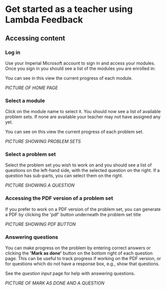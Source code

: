 # Get started as a teacher using Lambda Feedback

## Accessing content

### Log in
Use your Imperial Microsoft account to sign in and access your modules. Once you sign in you should see a list of the modules you are enrolled in:
 
 You can see in this view the current progress of each module.
  
*PICTURE OF HOME PAGE*
  
### Select a module
Click on the module name to select it. You should now see a list of available problem sets. If none are available your teacher may not have assigned any yet.

You can see on this view the current progress of each problem set.
  
*PICTURE SHOWING PROBLEM SETS*
  
### Select a problem set
Select the problem set you wish to work on and you should see a list of questions on the left-hand side, with the selected question on the right. If a question has sub-parts, you can select them on the right.

*PICTURE SHOWING A QUESTION*
  
### Accessing the PDF version of a problem set
If you prefer to work on a PDF version of the problem set, you can generate a PDF by clicking the 'pdf' button underneath the problem set title
  
*PICTURE SHOWING PDF BUTTON*
  
### Answering questions
You can make progress on the problem by entering correct answers or clicking the **'Mark as done'** button on the bottom right of each question page. This can be useful to track progress if working on the PDF version, or for questions which do not have a response box, e.g., show that questions.

See the *question input* page for help with answering questions.

*PICTURE OF MARK AS DONE AND A QUESTION*


